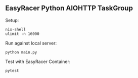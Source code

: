 EasyRacer Python AIOHTTP TaskGroup
----------------------------------

Setup:
```
nix-shell
ulimit -n 16000
```

Run against local server:
```
python main.py
```

Test with EasyRacer Container:
```
pytest
```
